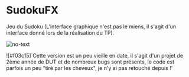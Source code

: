 # SudokuFX
Jeu du Sudoku
(L'interface graphique n'est pas le miens, il s'agit d'un interface donné lors de la réalisation du TP).

![no-text](https://github.com/AnthonyLedru/sudokuFX/blob/master/sudoku.png)

![#f03c15]`Cette version est un peu vieille en date, il s'agit d'un projet de 2ème année de DUT et de nombreux bugs sont présents, le code est parfois un peu "tiré par les cheveux", je n'y ai pas retouché depuis !'
